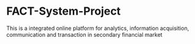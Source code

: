 # FACT-System-Project
This is a integrated online platform for analytics, information acquisition, communication and transaction in secondary financial market
